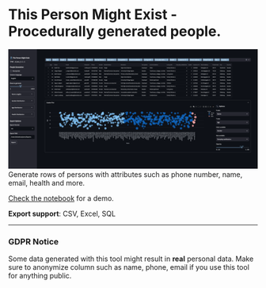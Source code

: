# This Person Might Exist - Procedurally generated people.

![alt text](assets/demo_alpha022.png)
Generate rows of persons with attributes such as phone number, name, email, health and more.

[Check the notebook](demo.ipynb) for a demo.

**Export support**: CSV, Excel, SQL

---

### GDPR Notice

Some data generated with this tool might result in **real** personal data. Make sure to anonymize column such as name, phone, email if you use this tool for anything public.
